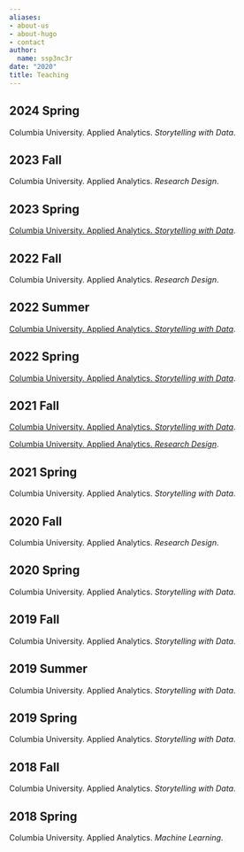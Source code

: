```yaml
---
aliases:
- about-us
- about-hugo
- contact
author:
  name: ssp3nc3r
date: "2020"
title: Teaching
---
```


## 2024 Spring

Columbia University. Applied Analytics. _Storytelling with Data_.

## 2023 Fall

Columbia University. Applied Analytics. _Research Design_.

## 2023 Spring

[Columbia University. Applied Analytics. _Storytelling with Data_](https://ssp3nc3r.github.io/comm-course-ds-2023-01/).

## 2022 Fall

Columbia University. Applied Analytics. _Research Design_.

## 2022 Summer

[Columbia University. Applied Analytics. _Storytelling with Data_](https://ssp3nc3r.github.io/comm-course-ds-2022-02/).

## 2022 Spring

[Columbia University. Applied Analytics. _Storytelling with Data_](https://ssp3nc3r.github.io/comm-course-ds-2022-01/).

## 2021 Fall

[Columbia University. Applied Analytics. _Storytelling with Data_](https://ssp3nc3r.github.io/20213APAN5800K007/).

[Columbia University. Applied Analytics. _Research Design_](https://github.com/ssp3nc3r/20213APAN5300K004).

## 2021 Spring

Columbia University. Applied Analytics. _Storytelling with Data_.

## 2020 Fall

Columbia University. Applied Analytics. _Research Design_.

## 2020 Spring

Columbia University. Applied Analytics. _Storytelling with Data_.

## 2019 Fall

Columbia University. Applied Analytics. _Storytelling with Data_.

## 2019 Summer

Columbia University. Applied Analytics. _Storytelling with Data_.

## 2019 Spring

Columbia University. Applied Analytics. _Storytelling with Data_.

## 2018 Fall

Columbia University. Applied Analytics. _Storytelling with Data_.

## 2018 Spring

Columbia University. Applied Analytics. _Machine Learning_.